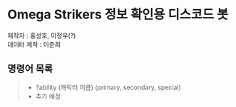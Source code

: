 # Omega Strikers 정보 확인용 디스코드 봇<br/>

제작자 : 홍성호, 이정우(?) <br/>
데이터 제작 : 이준희

## 명령어 목록
> * ?ability (캐릭터 이름) (primary, secondary, special)<br/>
> * 추가 예정<br/>
